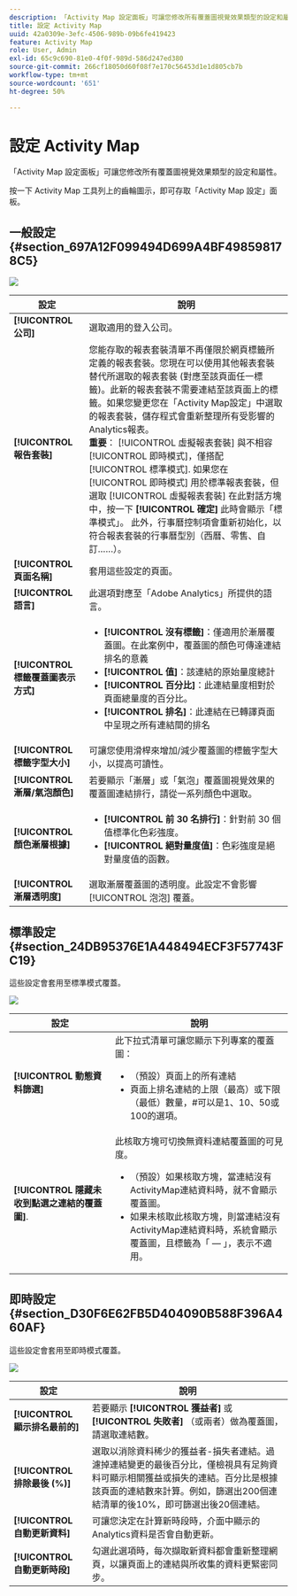 ```yaml
---
description: 「Activity Map 設定面板」可讓您修改所有覆蓋圖視覺效果類型的設定和屬性。
title: 設定 Activity Map
uuid: 42a0309e-3efc-4506-989b-09b6fe419423
feature: Activity Map
role: User, Admin
exl-id: 65c9c690-81e0-4f0f-989d-586d247ed380
source-git-commit: 266cf18050d60f08f7e170c56453d1e1d805cb7b
workflow-type: tm+mt
source-wordcount: '651'
ht-degree: 50%

---
```


# 設定 Activity Map

「Activity Map 設定面板」可讓您修改所有覆蓋圖視覺效果類型的設定和屬性。

按一下 Activity Map 工具列上的齒輪圖示，即可存取「Activity Map 設定」面板。

## 一般設定 {#section_697A12F099494D699A4BF498598178C5}

![](assets/settings_other.png)

| 設定 | 說明 |
| --- | --- |
| **[!UICONTROL 公司]** | 選取適用的登入公司。 |
| **[!UICONTROL 報告套裝]** | 您能存取的報表套裝清單不再僅限於網頁標籤所定義的報表套裝。您現在可以使用其他報表套裝替代所選取的報表套裝 (對應至該頁面任一標籤)。此新的報表套裝不需要連結至該頁面上的標籤。如果您變更您在「Activity Map設定」中選取的報表套裝，儲存程式會重新整理所有受影響的Analytics報表。<br>**重要**： [!UICONTROL 虛擬報表套裝] 與不相容 [!UICONTROL 即時模式]，僅搭配 [!UICONTROL 標準模式]. 如果您在 [!UICONTROL 即時模式] 用於標準報表套裝，但選取 [!UICONTROL 虛擬報表套裝] 在此對話方塊中，按一下 **[!UICONTROL 確定]** 此時會顯示「標準模式」。 此外，行事曆控制項會重新初始化，以符合報表套裝的行事曆型別（西曆、零售、自訂……）。 |
| **[!UICONTROL 頁面名稱]** | 套用這些設定的頁面。 |
| **[!UICONTROL 語言]** | 此選項對應至「Adobe Analytics」所提供的語言。 |
| **[!UICONTROL 標籤覆蓋圖表示方式]** | <ul><li>**[!UICONTROL 沒有標籤]**：僅適用於漸層覆蓋圖。在此案例中，覆蓋圖的顏色可傳達連結排名的意義</li><li>**[!UICONTROL 值]**：該連結的原始量度總計</li><li>**[!UICONTROL 百分比]**：此連結量度相對於頁面總量度的百分比。</li><li>**[!UICONTROL 排名]**：此連結在已轉譯頁面中呈現之所有連結間的排名</li></ul> |
| **[!UICONTROL 標籤字型大小]** | 可讓您使用滑桿來增加/減少覆蓋圖的標籤字型大小，以提高可讀性。 |
| **[!UICONTROL 漸層/氣泡顏色]** | 若要顯示「漸層」或「氣泡」覆蓋圖視覺效果的覆蓋圖連結排行，請從一系列顏色中選取。 |
| **[!UICONTROL 顏色漸層根據]** | <ul><li>**[!UICONTROL 前 30 名排行]**：針對前 30 個值標準化色彩強度。</li><li>**[!UICONTROL 絕對量度值]**：色彩強度是絕對量度值的函數。</li></ul> |
| **[!UICONTROL 漸層透明度]** | 選取漸層覆蓋圖的透明度。此設定不會影響 [!UICONTROL 泡泡] 覆蓋。 |

## 標準設定 {#section_24DB95376E1A448494ECF3F57743FC19}

這些設定會套用至標準模式覆蓋。

![](assets/settings_standard.png)

| 設定 | 說明 |
| --- | --- |
| **[!UICONTROL 動態資料篩選]** | 此下拉式清單可讓您顯示下列專案的覆蓋圖：<ul><li>（預設）頁面上的所有連結</li><li>頁面上排名連結的上限（最高）或下限（最低）數量，#可以是1、10、50或100的選項。</li></ul> |
| **[!UICONTROL 隱藏未收到點選之連結的覆蓋圖]**. | 此核取方塊可切換無資料連結覆蓋圖的可見度。<ul><li>（預設）如果核取方塊，當連結沒有ActivityMap連結資料時，就不會顯示覆蓋圖。</li><li>如果未核取此核取方塊，則當連結沒有ActivityMap連結資料時，系統會顯示覆蓋圖，且標籤為「 — 」，表示不適用。 |

## 即時設定 {#section_D30F6E62FB5D404090B588F396A460AF}

這些設定會套用至即時模式覆蓋。

![](assets/settings_live.png)

| 設定 | 說明 |
|---|---|
| **[!UICONTROL 顯示排名最前的]** | 若要顯示 **[!UICONTROL 獲益者]** 或 **[!UICONTROL 失敗者]** （或兩者）做為覆蓋圖，請選取連結數。 |
| **[!UICONTROL 排除最後 (%)]** | 選取以消除資料稀少的獲益者-損失者連結。過濾掉連結變更的最後百分比，僅檢視具有足夠資料可顯示相關獲益或損失的連結。百分比是根據該頁面的連結數來計算。例如，篩選出200個連結清單的後10%，即可篩選出後20個連結。 |
| **[!UICONTROL 自動更新資料]** | 可讓您決定在計算新時段時，介面中顯示的Analytics資料是否會自動更新。 |
| **[!UICONTROL 自動更新時段]** | 勾選此選項時，每次擷取新資料都會重新整理網頁，以讓頁面上的連結與所收集的資料更緊密同步。 |
